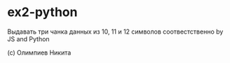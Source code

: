 # ex2-python
 
Выдавать три чанка данных из 10, 11 и 12 символов соотвестственно by JS and Python

(с) Олимпиев Никита
